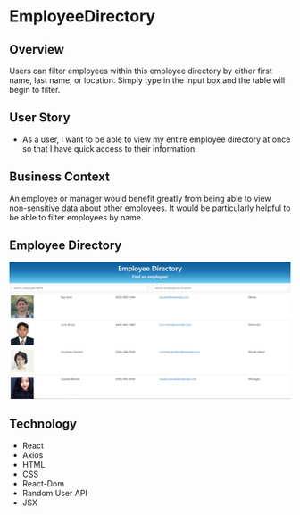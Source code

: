 # EmployeeDirectory

## Overview

Users can filter employees within this employee directory by either first name, last name, or location. Simply type in the input box and the table will begin to filter.

## User Story

* As a user, I want to be able to view my entire employee directory at once so that I have quick access to their information.

## Business Context

An employee or manager would benefit greatly from being able to view non-sensitive data about other employees. It would be particularly helpful to be able to filter employees by name.

## Employee Directory

![employee-directory](img/employee-directory.jpg)

## Technology 
* React
* Axios
* HTML
* CSS
* React-Dom
* Random User API
* JSX


